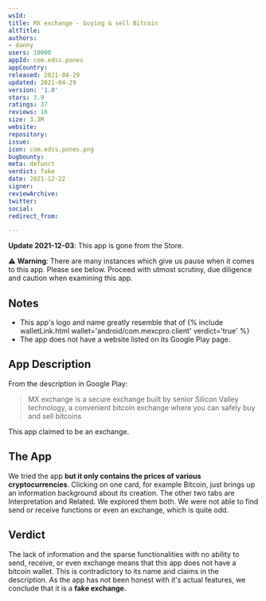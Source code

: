```yaml
---
wsId: 
title: MX exchange - buying & sell Bitcoin
altTitle: 
authors:
- danny
users: 10000
appId: com.edss.pones
appCountry: 
released: 2021-04-29
updated: 2021-04-29
version: '1.0'
stars: 3.9
ratings: 37
reviews: 16
size: 3.3M
website: 
repository: 
issue: 
icon: com.edss.pones.png
bugbounty: 
meta: defunct
verdict: fake
date: 2021-12-22
signer: 
reviewArchive: 
twitter: 
social: 
redirect_from: 

---
```


**Update 2021-12-03**: This app is gone from the Store.

⚠️ **Warning**: There are many instances which give us pause when it comes to this app. Please see below. Proceed with utmost scrutiny, due diligence and caution when examining this app. 

## Notes

- This app's logo and name greatly resemble that of {% include walletLink.html wallet='android/com.mexcpro.client' verdict='true' %}
- The app does not have a website listed on its Google Play page.

## App Description

From the description in Google Play:

> MX exchange is a secure exchange built by senior Silicon Valley technology, a convenient bitcoin exchange where you can safely buy and sell bitcoins

This app claimed to be an exchange.

## The App

We tried the app **but it only contains the prices of various cryptocurrencies**. Clicking on one card, for example Bitcoin, just brings up an information background about its creation. The other two tabs are Interpretation and Related. We explored them both. We were not able to find send or receive functions or even an exchange, which is quite odd.

## Verdict

The lack of information and the sparse functionalities with no ability to send, receive, or even exchange means that this app does not have a bitcoin wallet. This is contradictory to its name and claims in the description. As the app has not been honest with it's actual features, we conclude that it is a **fake exchange.**
